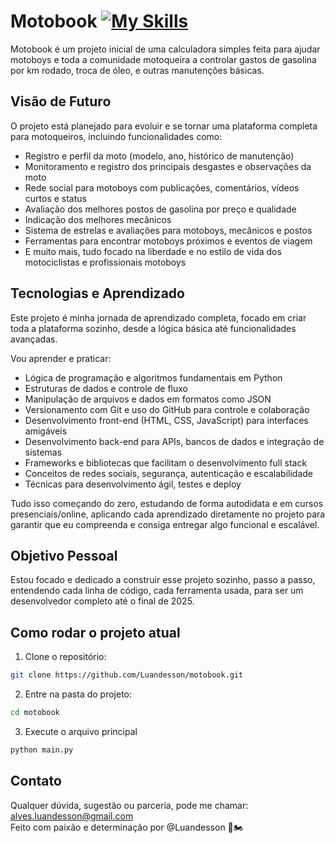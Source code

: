# Motobook [![My Skills](https://skillicons.dev/icons?i=py&theme=light)](https://skillicons.dev)

Motobook é um projeto inicial de uma calculadora simples feita para ajudar motoboys e toda a comunidade motoqueira a controlar gastos de gasolina por km rodado, troca de óleo, e outras manutenções básicas.

## Visão de Futuro

O projeto está planejado para evoluir e se tornar uma plataforma completa para motoqueiros, incluindo funcionalidades como:

- Registro e perfil da moto (modelo, ano, histórico de manutenção)
- Monitoramento e registro dos principais desgastes e observações da moto
- Rede social para motoboys com publicações, comentários, vídeos curtos e status
- Avaliação dos melhores postos de gasolina por preço e qualidade
- Indicação dos melhores mecânicos
- Sistema de estrelas e avaliações para motoboys, mecânicos e postos
- Ferramentas para encontrar motoboys próximos e eventos de viagem
- E muito mais, tudo focado na liberdade e no estilo de vida dos motociclistas e profissionais motoboys

## Tecnologias e Aprendizado

Este projeto é minha jornada de aprendizado completa, focado em criar toda a plataforma sozinho, desde a lógica básica até funcionalidades avançadas.

Vou aprender e praticar:

- Lógica de programação e algoritmos fundamentais em Python
- Estruturas de dados e controle de fluxo
- Manipulação de arquivos e dados em formatos como JSON
- Versionamento com Git e uso do GitHub para controle e colaboração
- Desenvolvimento front-end (HTML, CSS, JavaScript) para interfaces amigáveis
- Desenvolvimento back-end para APIs, bancos de dados e integração de sistemas
- Frameworks e bibliotecas que facilitam o desenvolvimento full stack
- Conceitos de redes sociais, segurança, autenticação e escalabilidade
- Técnicas para desenvolvimento ágil, testes e deploy

Tudo isso começando do zero, estudando de forma autodidata e em cursos presenciais/online, aplicando cada aprendizado diretamente no projeto para garantir que eu compreenda e consiga entregar algo funcional e escalável.

## Objetivo Pessoal

Estou focado e dedicado a construir esse projeto sozinho, passo a passo, entendendo cada linha de código, cada ferramenta usada, para ser um desenvolvedor completo até o final de 2025.

## Como rodar o projeto atual

1. Clone o repositório:

```bash
git clone https://github.com/Luandesson/motobook.git
```

2. Entre na pasta do projeto:
```bash
cd motobook
```

3. Execute o arquivo principal
```bash
python main.py
```

## Contato

Qualquer dúvida, sugestão ou parceria, pode me chamar: alves.luandesson@gmail.com  
Feito com paixão e determinação por @Luandesson 🚀🏍️
